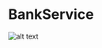 # BankService
![alt text]([http://url/to/img.png](https://github.com/dany0k/BankService/blob/main/er.png))
